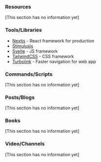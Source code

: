 
### Resources
[This section has no information yet]

### Tools/Libraries
- [Nextjs](https://nextjs.org/docs/getting-started) - React framework for production
- [Stimulusjs](https://stimulusjs.org/)
- [Svelte](https://svelte.dev/) - JS framework
- [TailwindCSS](https://tailwindcss.com/) - CSS framework
- [Turbolink](https://github.com/turbolinks/turbolinks) - Faster navigation for web app

### Commands/Scripts
[This section has no information yet]

### Posts/Blogs
[This section has no information yet]

### Books
[This section has no information yet]

### Video/Channels
[This section has no information yet]
